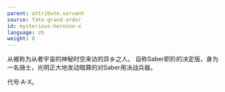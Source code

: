 ```yaml
---
parent: attribute.servant
source: fate-grand-order
id: mysterious-heroine-x
language: zh
weight: 0
---
```


从被称为从者宇宙的神秘时空来访的异乡之人。
自称Saber职阶的决定版，身为一名骑士，光明正大地发动暗算的对Saber用决战兵器。

代号·A-X。
